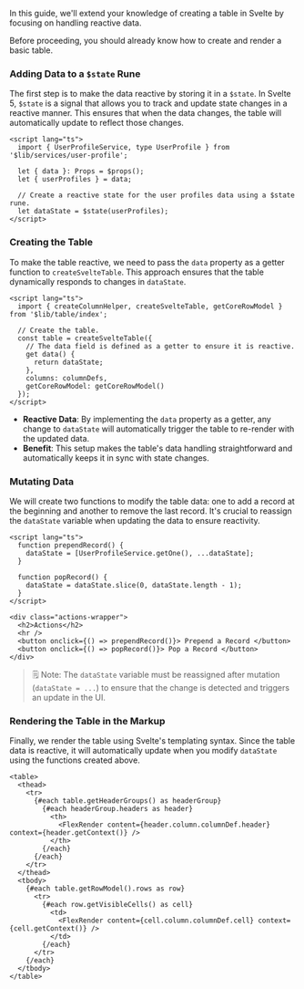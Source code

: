 In this guide, we'll extend your knowledge of creating a table in Svelte by
focusing on handling reactive data.

Before proceeding, you should already know how to create and render a basic
table.

### Adding Data to a `$state` Rune

The first step is to make the data reactive by storing it in a `$state`. In
Svelte 5, `$state` is a signal that allows you to track and update state changes
in a reactive manner. This ensures that when the data changes, the table will
automatically update to reflect those changes.

```svelte
<script lang="ts">
  import { UserProfileService, type UserProfile } from '$lib/services/user-profile';

  let { data }: Props = $props();
  let { userProfiles } = data;

  // Create a reactive state for the user profiles data using a $state rune.
  let dataState = $state(userProfiles);
</script>
```

### Creating the Table

To make the table reactive, we need to pass the `data` property as a getter
function to `createSvelteTable`. This approach ensures that the table
dynamically responds to changes in `dataState`.

```svelte
<script lang="ts">
  import { createColumnHelper, createSvelteTable, getCoreRowModel } from '$lib/table/index';

  // Create the table.
  const table = createSvelteTable({
    // The data field is defined as a getter to ensure it is reactive.
    get data() {
      return dataState;
    },
    columns: columnDefs,
    getCoreRowModel: getCoreRowModel()
  });
</script>
```

- **Reactive Data**: By implementing the `data` property as a getter, any change
  to `dataState` will automatically trigger the table to re-render with the
  updated data.
- **Benefit**: This setup makes the table's data handling straightforward and
  automatically keeps it in sync with state changes.

### Mutating Data

We will create two functions to modify the table data: one to add a record at
the beginning and another to remove the last record. It's crucial to reassign
the `dataState` variable when updating the data to ensure reactivity.

```svelte
<script lang="ts">
  function prependRecord() {
    dataState = [UserProfileService.getOne(), ...dataState];
  }

  function popRecord() {
    dataState = dataState.slice(0, dataState.length - 1);
  }
</script>

<div class="actions-wrapper">
  <h2>Actions</h2>
  <hr />
  <button onclick={() => prependRecord()}> Prepend a Record </button>
  <button onclick={() => popRecord()}> Pop a Record </button>
</div>
```

> 🗒️ Note: The `dataState` variable must be reassigned after mutation
> (`dataState = ...`) to ensure that the change is detected and triggers an
> update in the UI.

### Rendering the Table in the Markup

Finally, we render the table using Svelte's templating syntax. Since the table
data is reactive, it will automatically update when you modify `dataState` using
the functions created above.

```svelte
<table>
  <thead>
    <tr>
      {#each table.getHeaderGroups() as headerGroup}
        {#each headerGroup.headers as header}
          <th>
            <FlexRender content={header.column.columnDef.header} context={header.getContext()} />
          </th>
        {/each}
      {/each}
    </tr>
  </thead>
  <tbody>
    {#each table.getRowModel().rows as row}
      <tr>
        {#each row.getVisibleCells() as cell}
          <td>
            <FlexRender content={cell.column.columnDef.cell} context={cell.getContext()} />
          </td>
        {/each}
      </tr>
    {/each}
  </tbody>
</table>
```
